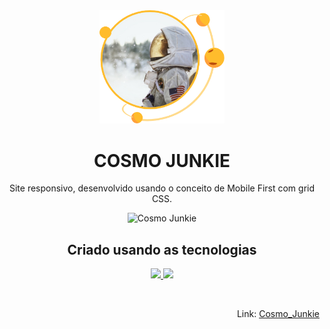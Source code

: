 <div align = "center">
    <img src="./_assets/project_3.png" width = "200px">
</div>

<h1 align = "center"> COSMO JUNKIE </h1>

<p align = "center"> 
    Site responsivo, desenvolvido usando o conceito de Mobile First com grid CSS.
</p>

<p align = "center">
    <img src="./_assets/cosmo.gif" alt="Cosmo Junkie" width = "1366px">
</p>

<h2 align = "center">Criado usando as tecnologias</h2>

<p align = "center">
<a href="">
    <img src="https://img.shields.io/badge/-HTML5-E34F22?style=flat&logo=html5&logoColor=white">
</a>
<a href="">
    <img src="https://img.shields.io/badge/-CSS3-1572B6?style=flat&logo=css3&logoColor=white">
</a>
</p>

<br>

<p align = "Right">
Link:
    <a href = "https://www.youtube.com/playlist?list=PL4cUxeGkcC9hH1tAjyUPZPjbj-7s200a4">
    Cosmo_Junkie
    </a>
</p>